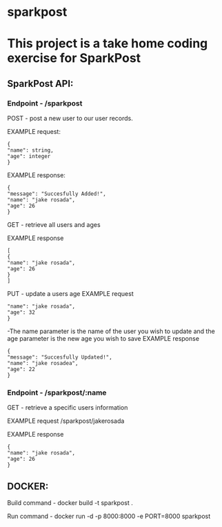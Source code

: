 # sparkpost

# This project is a take home coding exercise for SparkPost

## SparkPost API:

### Endpoint - /sparkpost

POST - post a new user to our user records.

EXAMPLE request:
```
{
"name": string,
"age": integer
}
```
EXAMPLE response:
```
{
"message": "Succesfully Added!",
"name": "jake rosada",
"age": 26
}
```
GET - retrieve all users and ages

EXAMPLE response
```
[
{
"name": "jake rosada",
"age": 26
}
]
```
PUT - update a users age
EXAMPLE request
```{
"name": "jake rosada",
"age": 32
}
```
-The name parameter is the name of the user you wish to update and the age parameter is the new age you wish to save
EXAMPLE response
```
{
"message": "Succesfully Updated!",
"name": "jake rosadea",
"age": 22
}
```
### Endpoint - /sparkpost/:name

GET - retrieve a specific users information

EXAMPLE request
/sparkpost/jakerosada

EXAMPLE response
```
{
"name": "jake rosada",
"age": 26
}
```
## DOCKER:

Build command - docker build -t sparkpost .

Run command - docker run -d -p 8000:8000 -e PORT=8000 sparkpost
